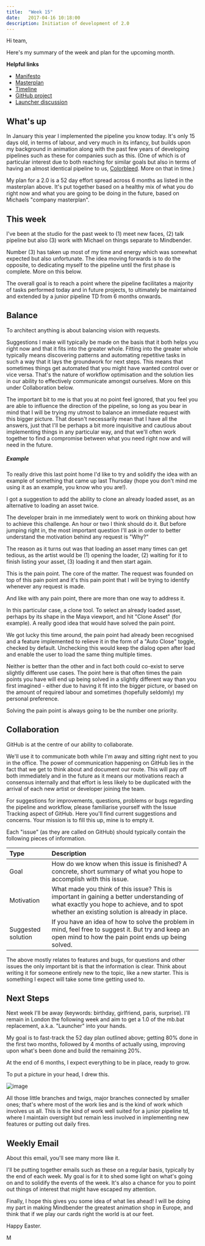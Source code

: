 ```yaml
---
title:  "Week 15"
date:   2017-04-16 10:18:00
description: Initiation of development of 2.0
---
```


Hi team,

Here's my summary of the week and plan for the upcoming month.

**Helpful links**

- [Manifesto](http://mindbender-studio.github.io)
- [Masterplan](https://docs.google.com/document/d/1P_g8hr7kPtFQXyoL-HYxUN823aFNdoXwJ7SxXc8t9SY/edit?usp=sharing)
- [Timeline](https://docs.google.com/spreadsheets/d/1nXX9BFIywFR-wsUT2-wbpvSL2qz71P9AO0GmghiodKM/edit?usp=sharing)
- [GitHub project](https://github.com/mindbender-studio)
- [Launcher discussion](https://github.com/mindbender-studio/core/issues/61)

## What's up

In January this year I implemented the pipeline you know today. It's only 15 days old, in terms of labour, and very much in its infancy, but builds upon my background in animation along with the past few years of developing pipelines such as these for companies such as this. (One of which is of particular interest due to both reaching for similar goals but also in terms of having an almost identical pipeline to us, [Colorbleed](http://www.colorbleed.nl/). More on that in time.)

My plan for a 2.0 is a 52 day effort spread across 6 months as listed in the masterplan above. It's put together based on a healthy mix of what you do right now and what you are going to be doing in the future, based on Michaels "company masterplan".

## This week

I've been at the studio for the past week to (1) meet new faces, (2) talk pipeline but also (3) work with Michael on things separate to Mindbender.

Number (3) has taken up most of my time and energy which was somewhat expected but also unfortunate. The idea moving forwards is to do the opposite, to dedicating myself to the pipeline until the first phase is complete. More on this below. 

The overall goal is to reach a point where the pipeline facilitates a majority of tasks performed today and in future projects, to ultimately be maintained and extended by a junior pipeline TD from 6 months onwards.

## Balance

To architect anything is about balancing vision with requests.

Suggestions I make will typically be made on the basis that it both helps you right now and that it fits into the greater whole. Fitting into the greater whole typically means discovering patterns and automating repetitive tasks in such a way that it lays the groundwork for next steps. This means that sometimes things get automated that you might have wanted control over or vice versa. That's the nature of workflow optimisation and the solution lies in our ability to effectively communicate amongst ourselves. More on this under Collaboration below.

The important bit to me is that you at no point feel ignored, that you feel you are able to influence the direction of the pipeline, so long as you bear in mind that I will be trying my utmost to balance an immediate request with this bigger picture. That doesn't necessarily mean that I have all the answers, just that I'll be perhaps a bit more inquisitive and cautious about implementing things in any particular way, and that we'll often work together to find a compromise between what you need right now and will need in the future.

##### Example

To really drive this last point home I'd like to try and solidify the idea with an example of something that came up last Thursday (hope you don't mind me using it as an example, you know who you are!).

I got a suggestion to add the ability to clone an already loaded asset, as an alternative to loading an asset twice.

The developer brain in me immediately went to work on thinking about how to achieve this challenge. An hour or two I think should do it. But before jumping right in, the most important question I'll ask in order to better understand the motivation behind any request is "Why?"

The reason as it turns out was that loading an asset many times can get tedious, as the artist would be (1) opening the loader, (2) waiting for it to finish listing your asset, (3) loading it and then start again.

This is the pain point. The core of the matter. The request was founded on top of this pain point and it's this pain point that I will be trying to identify whenever any request is made.

And like with any pain point, there are more than one way to address it.

In this particular case, a clone tool. To select an already loaded asset, perhaps by its shape in the Maya viewport, and hit "Clone Asset" (for example). A really good idea that would have solved the pain point.

We got lucky this time around, the pain point had already been recognised and a feature implemented to relieve it in the form of a "Auto Close" toggle, checked by default. Unchecking this would keep the dialog open after load and enable the user to load the same thing multiple times.

Neither is better than the other and in fact both could co-exist to serve slightly different use cases. The point here is that often times the pain points you have will end up being solved in a slightly different way than you first imagined - either due to having it fit into the bigger picture, or based on the amount of required labour and sometimes (hopefully seldomly) my personal preference.

Solving the pain point is always going to be the number one priority.

## Collaboration

GitHub is at the centre of our ability to collaborate.

We'll use it to communicate both while I'm away and sitting right next to you in the office. The power of communication happening on GitHub lies in the fact that we get to think about and document our route. This will pay off both immediately and in the future as it means our motivations reach a consensus internally and that effort is less likely to be duplicated with the arrival of each new artist or developer joining the team.

For suggestions for improvements, questions, problems or bugs regarding the pipeline and workflow, please familiarise yourself with the Issue Tracking aspect of GitHub. Here you'll find current suggestions and concerns. Your mission is to fill this up, mine is to empty it.

Each "issue" (as they are called on GitHub) should typically contain the following pieces of information.

| Type   | Description
|:----------|:-------------
| Goal   | How do we know when this issue is finished? A concrete, short summary of what you hope to accomplish with this issue.
| Motivation | What made you think of this issue? This is important in gaining a better understanding of what exactly you hope to achieve, and to spot whether an existing solution is already in place.
| Suggested solution | If you have an idea of how to solve the problem in mind, feel free to suggest it. But try and keep an open mind to how the pain point ends up being solved.

The above mostly relates to features and bugs, for questions and other issues the only important bit is that the information is clear. Think about writing it for someone entirely new to the topic, like a new starter. This is something I expect will take some time getting used to.

## Next Steps

Next week I'll be away (keywords: birthday, girlfriend, paris, surprise). I'll remain in London the following week and aim to get a 1.0 of the mb.bat replacement, a.k.a. "Launcher" into your hands.

My goal is to fast-track the 52 day plan outlined above; getting 80% done in the first two months, followed by 4 months of actually using, improving upon what's been done and build the remaining 20%.

At the end of 6 months, I expect everything to be in place, ready to grow.

To put a picture in your head, I drew this.

![image](https://cloud.githubusercontent.com/assets/2152766/25123401/1aa84322-2420-11e7-80b1-1736c7d5f646.png)

All those little branches and twigs, major branches connected by smaller ones; that's where most of the work lies and is the kind of work which involves us all. This is the kind of work well suited for a junior pipeline td, where I maintain oversight but remain less involved in implementing new features or putting out daily fires.

## Weekly Email

About this email, you'll see many more like it.

I'll be putting together emails such as these on a regular basis, typically by the end of each week. My goal is for it to shed some light on what's going on and to solidify the events of the week. It's also a chance for you to point out things of interest that might have escaped my attention.

Finally, I hope this gives you some idea of what lies ahead! I will be doing my part in making Mindbender the greatest animation shop in Europe, and think that if we play our cards right the world is at our feet.

Happy Easter.

M

